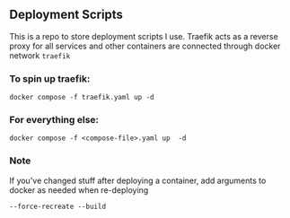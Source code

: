 ## Deployment Scripts

This is a repo to store deployment scripts I use. Traefik acts as a reverse proxy for all services and other containers are connected through docker network `traefik`


### To spin up traefik:
```
docker compose -f traefik.yaml up -d
```

### For everything else:
```
docker compose -f <compose-file>.yaml up  -d
```

### Note

If you've changed stuff after deploying a container, add arguments to docker as needed when re-deploying

```
--force-recreate --build
```

